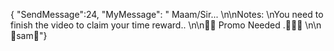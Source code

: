 { "SendMessage":24, "MyMessage": " Maam/Sir... \n\nNotes: \nYou need to finish the video to claim your time reward..  \n\n💌💌 Promo Needed .💌💌💌 \n\n🍏sam🍏"}
